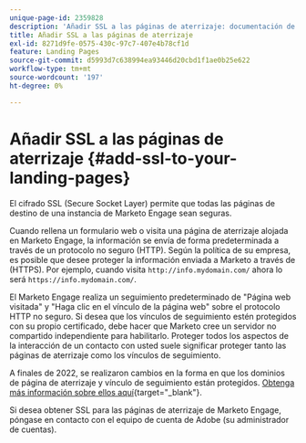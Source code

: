 ```yaml
---
unique-page-id: 2359828
description: 'Añadir SSL a las páginas de aterrizaje: documentación de Marketo'
title: Añadir SSL a las páginas de aterrizaje
exl-id: 8271d9fe-0575-430c-97c7-407e4b78cf1d
feature: Landing Pages
source-git-commit: d5993d7c638994ea93446d20cbd1f1ae0b25e622
workflow-type: tm+mt
source-wordcount: '197'
ht-degree: 0%

---
```


# Añadir SSL a las páginas de aterrizaje {#add-ssl-to-your-landing-pages}

El cifrado SSL (Secure Socket Layer) permite que todas las páginas de destino de una instancia de Marketo Engage sean seguras.

Cuando rellena un formulario web o visita una página de aterrizaje alojada en Marketo Engage, la información se envía de forma predeterminada a través de un protocolo no seguro (HTTP). Según la política de su empresa, es posible que desee proteger la información enviada a Marketo a través de (HTTPS). Por ejemplo, cuando visita `http://info.mydomain.com/` ahora lo será `https://info.mydomain.com/`.

El Marketo Engage realiza un seguimiento predeterminado de &quot;Página web visitada&quot; y &quot;Haga clic en el vínculo de la página web&quot; sobre el protocolo HTTP no seguro. Si desea que los vínculos de seguimiento estén protegidos con su propio certificado, debe hacer que Marketo cree un servidor no compartido independiente para habilitarlo. Proteger todos los aspectos de la interacción de un contacto con usted suele significar proteger tanto las páginas de aterrizaje como los vínculos de seguimiento.

A finales de 2022, se realizaron cambios en la forma en que los dominios de página de aterrizaje y vínculo de seguimiento están protegidos. [Obtenga más información sobre ellos aquí](https://nation.marketo.com/t5/product-blogs/changes-to-marketo-engage-secured-domains-platform/ba-p/329305){target="_blank"}.

Si desea obtener SSL para las páginas de aterrizaje de Marketo Engage, póngase en contacto con el equipo de cuenta de Adobe (su administrador de cuentas).

